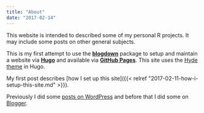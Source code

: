 ```yaml
---
title: "About"
date: "2017-02-14"
---
```


This website is intended to described some of my personal R projects. It may include some posts on other general subjects.

This is my first attempt to use the [**blogdown**](https://github.com/rstudio/blogdown) package
to setup and maintain a website via [**Hugo**](https://gohugo.io/) and available
via [**GitHub Pages**](https://pages.github.com/). This site uses the [Hyde theme](http://themes.gohugo.io/hyde/) in Hugo.

My first post describes [how I set up this site]({{< relref "2017-02-11-how-i-setup-this-site.md" >}}).

Previously I did some [posts on WordPress](https://caniblogtoo.wordpress.com/) and before that
I did some on [Blogger](http://goldinoldie.blogspot.com/).

